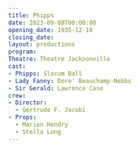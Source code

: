 ```yaml
---
title: Phipps
date: 2023-09-08T00:00:00
opening_date: 1935-12-10
closing_date:
layout: productions
program:
Theatre: Theatre Jacksonville
cast:
- Phipps: Slocum Ball
- Lady Fanny: Dore' Beauchamp-Nobbs
- Sir Gerald: Lawrence Case
crew:
- Director:
  - Gertrude F. Jacobi
- Props:
  - Marion Hendry
  - Stella Long
---
```


